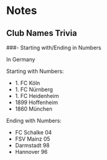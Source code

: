 # Notes

## Club Names Trivia

###- Starting with/Ending in Numbers

In Germany

Starting with Numbers:
- 1\. FC Köln
- 1\. FC Nürnberg
- 1\. FC Heidenheim
- 1899 Hoffenheim
- 1860 München

Ending with Numbers:
- FC Schalke 04
- FSV Mainz 05
- Darmstadt 98
- Hannover 96


